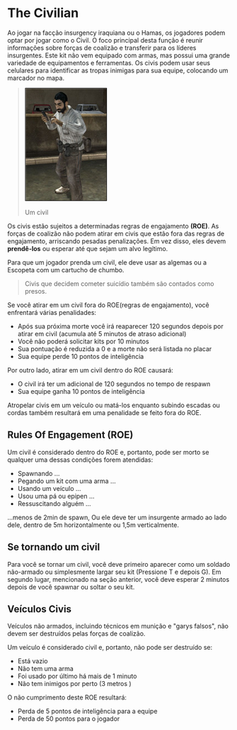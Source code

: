 # The Civilian

Ao jogar na facção insurgency iraquiana ou o Hamas, os jogadores podem optar por jogar como o Civil. O foco principal desta função é reunir informações sobre forças de coalizão e transferir para os líderes insurgentes. Este kit não vem equipado com armas, mas possui uma grande variedade de equipamentos e ferramentas. Os civis podem usar seus celulares para identificar as tropas inimigas para sua equipe, colocando um marcador no mapa.

> ![](../assets/civiii.png)
>
> Um civil

Os civis estão sujeitos a determinadas regras de engajamento **(ROE)**. As forças de coalizão não podem atirar em civis que estão fora das regras de engajamento, arriscando pesadas penalizações. Em vez disso, eles devem **prendê-los** ou esperar até que sejam um alvo legítimo.

Para que um jogador prenda um civil, ele deve usar as algemas ou a Escopeta com um cartucho de chumbo.

> Civis que decidem cometer suicídio também são contados como presos.

Se você atirar em um civil fora do ROE\(regras de engajamento\), você enfrentará várias penalidades:

* Após sua próxima morte você irá reaparecer 120 segundos depois por atirar em civil \(acumula até 5 minutos de atraso adicional\)
* Você não poderá solicitar kits por 10 minutos
* Sua pontuação é reduzida a 0 e a morte não será listada no placar
* Sua equipe perde 10 pontos de inteligência

Por outro lado, atirar em um civil dentro do ROE causará:

* O civil irá ter um adicional de 120 segundos no tempo de respawn
* Sua equipe ganha 10 pontos de inteligência

Atropelar civis em um veículo ou matá-los enquanto subindo escadas ou cordas também resultará em uma penalidade se feito fora do ROE.

## Rules Of Engagement \(ROE\)

Um civil é considerado dentro do ROE e, portanto, pode ser morto se qualquer uma dessas condições forem atendidas:

* Spawnando ...
* Pegando um kit com uma arma ...
* Usando um veículo ...
* Usou uma pá ou epipen ...
* Ressuscitando alguém ...

...menos de 2min de spawn, Ou ele deve ter um insurgente armado ao lado dele, dentro de 5m horizontalmente ou 1,5m verticalmente.

## Se tornando um civil

Para você se tornar um civil, você deve primeiro aparecer como um soldado não-armado ou simplesmente largar seu kit \(Pressione T e depois G\). Em segundo lugar, mencionado na seção anterior, você deve esperar 2 minutos depois de você spawnar ou soltar o seu kit.

## Veículos Civis

Veículos não armados, incluindo técnicos em munição e "garys falsos", não devem ser destruídos pelas forças de coalizão.

Um veículo é considerado civil e, portanto, não pode ser destruído se:

* Está vazio
* Não tem uma arma
* Foi usado por último há mais de 1 minuto
* Não tem inimigos por perto \(3 metros \)

O não cumprimento deste ROE resultará:

* Perda de 5 pontos de inteligência para a equipe
* Perda de 50 pontos para o jogador

